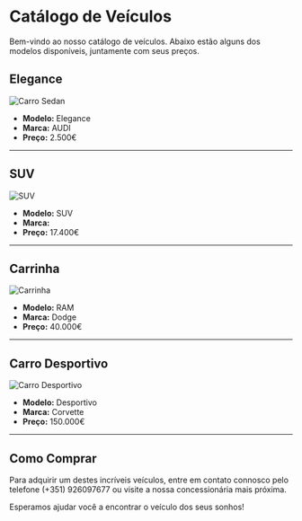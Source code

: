 # Catálogo de Veículos

Bem-vindo ao nosso catálogo de veículos. Abaixo estão alguns dos modelos disponíveis, juntamente com seus preços.

## Elegance

![Carro Sedan](https://images.noticiasautomotivas.com.br/img/f/audi-a3-sedan-2021-1.jpg)

- **Modelo:** Elegance
- **Marca:** AUDI 
- **Preço:** 2.500€

---

## SUV

![SUV](https://static.globalnoticias.pt/dn/image.jpg?brand=DN&type=generate&guid=642067e5-591f-4a81-a196-920fb3f86ebd)
- **Modelo:** SUV 
- **Marca:** 
- **Preço:** 17.400€

---

## Carrinha

![Carrinha](https://cdn.autopapo.com.br/box/uploads/2020/08/17162933/ram-1500-trx-launch-edition-cinza-de-frente.jpg)

- **Modelo:** RAM
- **Marca:** Dodge
- **Preço:** 40.000€

---

## Carro Desportivo 

![Carro Desportivo](https://www.baladain.com.br/wp-content/uploads/2020/10/6nc5fv1o8sfanyitpg1wikb64.jpg)

- **Modelo:** Desportivo
- **Marca:** Corvette
- **Preço:** 150.000€

---

## Como Comprar

Para adquirir um destes incríveis veículos, entre em contato connosco pelo telefone (+351) 926097677 ou visite a nossa concessionária mais próxima.

Esperamos ajudar você a encontrar o veículo dos seus sonhos!
